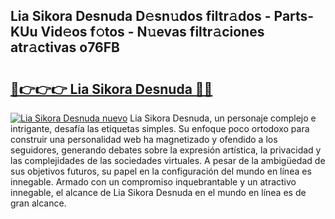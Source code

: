 ## Lia Sikora Desnuda D𝚎sn𝚞dos filtr𝚊dos - Parts-KUu Vid𝚎os f𝚘tos - N𝚞evas filtr𝚊ciones atr𝚊ctivas o76FB

# <h2><a href="http://mbcssyg.tromn.icu/?c=Lia+Sikora+Desnuda">🔗👉👉👉 Lia Sikora Desnuda 🔗🔗</a></h2>

[![Lia Sikora Desnuda nuevo](https://i.imgur.com/pEAQMta.gif)](http://mbcssyg.tromn.icu/?c=Lia+Sikora+Desnuda)
Lia Sikora Desnuda, un personaje complejo e intrigante, desafía las etiquetas simples. Su enfoque poco ortodoxo para construir una personalidad web ha magnetizado y ofendido a los seguidores, generando debates sobre la expresión artística, la privacidad y las complejidades de las sociedades virtuales. A pesar de la ambigüedad de sus objetivos futuros, su papel en la configuración del mundo en línea es innegable. Armado con un compromiso inquebrantable y un atractivo innegable, el alcance de Lia Sikora Desnuda en el mundo en línea es de gran alcance.
